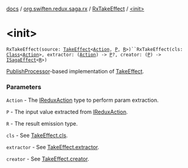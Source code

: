 [docs](../../index.md) / [org.swiften.redux.saga.rx](../index.md) / [RxTakeEffect](index.md) / [&lt;init&gt;](./-init-.md)

# &lt;init&gt;

`RxTakeEffect(source: `[`TakeEffect`](../../org.swiften.redux.saga.common/-take-effect/index.md)`<`[`Action`](index.md#Action)`, `[`P`](index.md#P)`, `[`R`](index.md#R)`>)``RxTakeEffect(cls: `[`Class`](http://docs.oracle.com/javase/6/docs/api/java/lang/Class.html)`<`[`Action`](index.md#Action)`>, extractor: (`[`Action`](index.md#Action)`) -> `[`P`](index.md#P)`?, creator: (`[`P`](index.md#P)`) -> `[`ISagaEffect`](../../org.swiften.redux.saga.common/-i-saga-effect.md)`<`[`R`](index.md#R)`>)`

[PublishProcessor](#)-based implementation of [TakeEffect](../../org.swiften.redux.saga.common/-take-effect/index.md).

### Parameters

`Action` - The [IReduxAction](../../org.swiften.redux.core/-i-redux-action.md) type to perform param extraction.

`P` - The input value extracted from [IReduxAction](../../org.swiften.redux.core/-i-redux-action.md).

`R` - The result emission type.

`cls` - See [TakeEffect.cls](../../org.swiften.redux.saga.common/-take-effect/cls.md).

`extractor` - See [TakeEffect.extractor](../../org.swiften.redux.saga.common/-take-effect/extractor.md).

`creator` - See [TakeEffect.creator](../../org.swiften.redux.saga.common/-take-effect/creator.md).